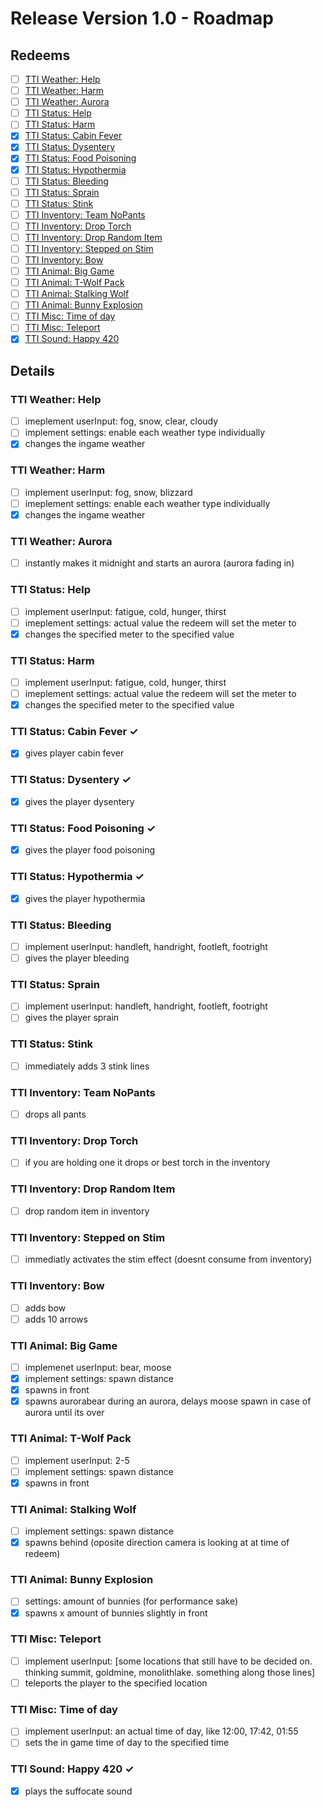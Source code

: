 # Release Version 1.0 - Roadmap

## Redeems

- [ ] [TTI Weather: Help](#tti-weather-help)
- [ ] [TTI Weather: Harm](#tti-weather-harm) 
- [ ] [TTI Weather: Aurora](#tti-weather-aurora) 
- [ ] [TTI Status: Help](#tti-status-help) 
- [ ] [TTI Status: Harm](#tti-status-harm)
- [x] [TTI Status: Cabin Fever](#tti-status-cabin-fever)
- [x] [TTI Status: Dysentery](#tti-status-dysentery)
- [x] [TTI Status: Food Poisoning](#tti-status-food-poisoning)
- [x] [TTI Status: Hypothermia](#tti-status-hypothermia)
- [ ] [TTI Status: Bleeding](#tti-status-bleeding)
- [ ] [TTI Status: Sprain](#tti-status-sprain)
- [ ] [TTI Status: Stink](#tti-status-stink)
- [ ] [TTI Inventory: Team NoPants](#tti-inventory-team-nopants)
- [ ] [TTI Inventory: Drop Torch](#tti-inventory-drop-torch) 
- [ ] [TTI Inventory: Drop Random Item](#tti-inventory-drop-random-item)
- [ ] [TTI Inventory: Stepped on Stim](#tti-inventory-stepped-on-stim)
- [ ] [TTI Inventory: Bow](#tti-inventory-bow)
- [ ] [TTI Animal: Big Game](#tti-animal-big-game) 
- [ ] [TTI Animal: T-Wolf Pack](#tti-animal-t-wolf-pack)
- [ ] [TTI Animal: Stalking Wolf](#tti-animal-stalking-wolf)
- [ ] [TTI Animal: Bunny Explosion](#tti-animal-bunny-explosion)
- [ ] [TTI Misc: Time of day](#tti-misc-time-of-day)
- [ ] [TTI Misc: Teleport](#tti-misc-teleport)
- [x] [TTI Sound: Happy 420](#tti-sound-happy-420)

## Details

### TTI Weather: Help
- [ ] imeplement userInput: fog, snow, clear, cloudy
- [ ] implement settings: enable each weather type individually
- [x] changes the ingame weather

### TTI Weather: Harm 
- [ ] implement userInput: fog, snow, blizzard
- [ ] imeplement settings: enable each weather type individually
- [x] changes the ingame weather

### TTI Weather: Aurora
- [ ] instantly makes it midnight and starts an aurora (aurora fading in)

### TTI Status: Help 
- [ ] implement userInput: fatigue, cold, hunger, thirst
- [ ] imeplement settings: actual value the redeem will set the meter to
- [x] changes the specified meter to the specified value

### TTI Status: Harm
- [ ] implement userInput: fatigue, cold, hunger, thirst
- [ ] imeplement settings: actual value the redeem will set the meter to
- [x] changes the specified meter to the specified value

### TTI Status: Cabin Fever ✓
- [x] gives player cabin fever

### TTI Status: Dysentery ✓
- [x] gives the player dysentery

### TTI Status: Food Poisoning ✓
- [x] gives the player food poisoning

### TTI Status: Hypothermia ✓
- [x] gives the player hypothermia

### TTI Status: Bleeding
- [ ] implement userInput: handleft, handright, footleft, footright 
- [ ] gives the player bleeding

### TTI Status: Sprain
- [ ] implement userInput: handleft, handright, footleft, footright 
- [ ] gives the player sprain

### TTI Status: Stink
- [ ] immediately adds 3 stink lines 

### TTI Inventory: Team NoPants
- [ ] drops all pants

### TTI Inventory: Drop Torch
- [ ] if you are holding one it drops or best torch in the inventory 

### TTI Inventory: Drop Random Item
- [ ] drop random item in inventory 

### TTI Inventory: Stepped on Stim
- [ ] immediatly activates the stim effect (doesnt consume from inventory)

### TTI Inventory: Bow
- [ ] adds bow
- [ ] adds 10 arrows

### TTI Animal: Big Game
- [ ] implemenet userInput: bear, moose
- [x] implement settings: spawn distance
- [x] spawns in front
- [x] spawns aurorabear during an aurora, delays moose spawn in case of aurora until its over

### TTI Animal: T-Wolf Pack
- [ ] implement userInput: 2-5
- [ ] implement settings: spawn distance
- [x] spawns in front

### TTI Animal: Stalking Wolf
- [ ] implement settings: spawn distance
- [x] spawns behind (oposite direction camera is looking at at time of redeem)

### TTI Animal: Bunny Explosion
- [ ] settings: amount of bunnies (for performance sake)
- [x] spawns x amount of bunnies slightly in front

### TTI Misc: Teleport
- [ ] implement userInput: [some locations that still have to be decided on. thinking summit, goldmine, monolithlake. something along those lines]
- [ ] teleports the player to the specified location

### TTI Misc: Time of day
- [ ] implement userInput: an actual time of day, like 12:00, 17:42, 01:55
- [ ] sets the in game time of day to the specified time

### TTI Sound: Happy 420 ✓
- [x] plays the suffocate sound